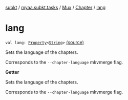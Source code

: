 [subkt](../../../index.md) / [myaa.subkt.tasks](../../index.md) / [Mux](../index.md) / [Chapter](index.md) / [lang](./lang.md)

# lang

`val lang: `[`Property`](https://docs.gradle.org/current/javadoc/org/gradle/api/provider/Property.html)`<`[`String`](https://kotlinlang.org/api/latest/jvm/stdlib/kotlin/-string/index.html)`>` [(source)](https://github.com/Myaamori/SubKt/blob/master/src/main/kotlin/myaa/subkt/tasks/muxtask.kt#L413)

Sets the language of the chapters.

Corresponds to the `--chapter-language` mkvmerge flag.

**Getter**

Sets the language of the chapters.

Corresponds to the `--chapter-language` mkvmerge flag.

